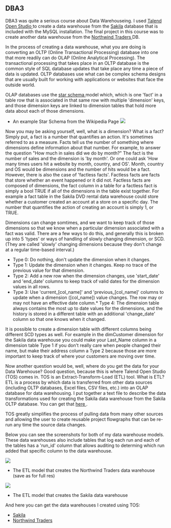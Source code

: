 ## DBA3

DBA3 was quite a serious course about Data Warehouseing.  I used [ Talend Open Studio ](http://www.talend.com/index.php) to create a data warehouse from the [ Sakila](http://dev.mysql.com/doc/workbench/en/wb-sakila-eer-png.html) database that is included with the MySQL installation. The final project in this course was to create another data warehouse from the [ Northwind Traders ](http://msdn.microsoft.com/en-us/library/office/aa140018(v=office.10).aspx) DB.

 In the process of creating a data warehouse, what you are doing is converting an OLTP (Online Transactional Processing) database into one that more readily can do OLAP (Online Analytical Processing). The transactional processing that takes place in an OLTP database is the common style of SQL database updates that take place any time a piece of data is updated. OLTP databases use what can be complex schema designs that are usually built for working with applications or websites that face the outside world. 

OLAP databases use the [ star schema ](http://en.wikipedia.org/wiki/Star_schema) model which, which is one 'fact' in a table row that is associated in that same row with multiple 'dimension' keys, and those dimension keys are linked to dimension tables that hold more data about each of those dimensions. 

*   An example Star Schema from the Wikipedia Page
![](https://raw.githubusercontent.com/kleinjoshuaa/UIUC_Certificate/master/star_schema.png)


Now you may be asking yourself, well, what is a dimension? What is a fact? Simply put, a fact is a number that quantifies an action. It's sometimes referred to as a measure. Facts tell us the number of something where dimensions define information about that number. For example, to answer the question "How much in sales did we do by month?" The fact is the number of sales and the dimension is 'by month'. Or one could ask  'How many times users hit a website by month, country, and OS'. Month, country and OS would be dimensions and the number of hits would be a fact. However, there is also the case of 'factless facts'. Factless facts are facts that store whether an event happened or it did not. Factless facts are composed of dimensions, the fact column in a table for a factless fact is simply a bool TRUE if all of the dimensions in the table exist together. For example a fact table in the Sakila DVD rental data warehouse could store whether a customer created an account at a store on a specific day. The number that quantifies the action of creating an account is simply 1, or TRUE. 

 Dimensions can change somtimes, and we want to keep track of those dimensions so that we know when a particular dimension associated with a fact was valid. There are a few ways to do this, and generally this is broken up into 5 'types' or ways of handling of slowly changing dimension, or SCD. (They are called 'slowly' changing dimensions because they don't change at a regular time-based interval.)

*   Type 0: Do nothing, don't update the dimension when it changes.
*   Type 1: Update the dimension when it changes. Keep no trace of the previous value for that dimension.
*   Type 2: Add a new row when the dimension changes, use 'start_date' and 'end_date' columns to keep track of valid dates for the dimension values in all rows.
*   Type 3: Use 'current_[col_name]' and 'previous_[col_name]' columns to update when a dimension ([col_name]) value changes. The row may or may not have an effective date column.*   Type 4: The dimension table always contains the most up to date values for the dimensions, and the history is stored in a different table with an additional 'change_date' column so that one knows when it changed.

It is possible to create a dimension table with different columns being different SCD types as well. For example in the dimCustomer dimension for the Sakila data warehouse you could make your Last_Name column in a dimension table Type 1 if you don't really care when people changed their name, but make their address column a Type 2 because those are more important to keep track of where your customers are moving over time.

 Now another question would be, well, where do you get the data for your Data Warehouse? Good question, because this is where Talend Open Studio (TOS) comes in. TOS is an Extract-Transform-Load (ETL) tool. What is ETL? ETL is a process by which data is transferred from other data sources (including OLTP databases, Excel files, CSV files, etc.) into an OLAP database for data warehousing. I put together a text file to describe the data transformations used for creating the Sakila data warehouse from the Sakila OLTP database. You can get that [ here ](https://raw.githubusercontent.com/kleinjoshuaa/UIUC_Certificate/master/dimensions.txt).

TOS greatly simplifies the process of pulling data from many other sources and allowing the user to create reusable project flowgraphs that can be re-run any time the source data changes. 

Below you can see the screenshots for both of my data warehouse models. These data warehouses also include tables that log each run and each of the tables has a 'run_id' column that allows auditing to determing which run added that specific column to the data warehouse.


![](https://raw.githubusercontent.com/kleinjoshuaa/UIUC_Certificate/master/nwt.png)
*   The ETL model that creates the Northwind Traders data warehouse (save as for full res)
</table>


![](https://raw.githubusercontent.com/kleinjoshuaa/UIUC_Certificate/master/sakiladw.png)
*   The ETL model that creates the Sakila data warehouse 

 And here you can get the data warehouses I created using TOS:

*   [ Sakila ](https://raw.githubusercontent.com/kleinjoshuaa/UIUC_Certificate/master/sakiladw.sql)
*   [ Northwind Traders ](https://raw.githubusercontent.com/kleinjoshuaa/UIUC_Certificate/master/Northwinddw.sql)
